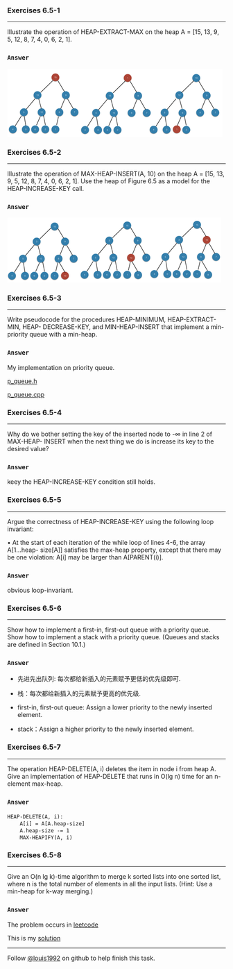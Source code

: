 ### Exercises 6.5-1
***
Illustrate the operation of HEAP-EXTRACT-MAX on the heap A = [15, 13, 9, 5, 12, 8, 7, 4, 0, 6, 2, 1].



### `Answer`
![](./repo/s5/1.png)


### Exercises 6.5-2
***
Illustrate the operation of MAX-HEAP-INSERT(A, 10) on the heap A = [15, 13, 9, 5, 12, 8,
7, 4, 0, 6, 2, 1]. Use the heap of Figure 6.5 as a model for the HEAP-INCREASE-KEY call.


### `Answer`
![](./repo/s5/2.png)

### Exercises 6.5-3
***
Write pseudocode for the procedures HEAP-MINIMUM, HEAP-EXTRACT-MIN, HEAP- DECREASE-KEY, and MIN-HEAP-INSERT that implement a min-priority queue with a min-heap.

### `Answer`
My implementation on priority queue.

[p_queue.h](./p_queue.h)

[p_queue.cpp](./p_queue.cpp)


### Exercises 6.5-4
***
Why do we bother setting the key of the inserted node to -∞ in line 2 of MAX-HEAP- INSERT when the next thing we do is increase its key to the desired value?

### `Answer`
keey the HEAP-INCREASE-KEY condition still holds.

### Exercises 6.5-5
***
Argue the correctness of HEAP-INCREASE-KEY using the following loop invariant:

• At the start of each iteration of the while loop of lines 4-6, the array A[1...heap- size[A]] satisfies the max-heap property, except that there may be one violation: A[i] may be larger than A[PARENT(i)].

### `Answer`
obvious loop-invariant.

### Exercises 6.5-6
***
Show how to implement a first-in, first-out queue with a priority queue. Show how to
implement a stack with a priority queue. (Queues and stacks are defined in Section 10.1.)

### `Answer`

* 先进先出队列: 每次都给新插入的元素赋予更低的优先级即可.
* 栈：每次都给新插入的元素赋予更高的优先级.

* first-in, first-out queue: Assign a lower priority to the newly inserted element.
* stack：Assign a higher priority to the newly inserted element.

### Exercises 6.5-7
***
The operation HEAP-DELETE(A, i) deletes the item in node i from heap A. Give an
implementation of HEAP-DELETE that runs in O(lg n) time for an n-element max-heap.

### `Answer`

	HEAP-DELETE(A, i):
  		A[i] = A[A.heap-size]
  		A.heap-size -= 1
  		MAX-HEAPIFY(A, i)
  		
### Exercises 6.5-8
***
Give an O(n lg k)-time algorithm to merge k sorted lists into one sorted list, where n is the
total number of elements in all the input lists. (Hint: Use a min-heap for k-way merging.)

### `Answer`
The problem occurs in [leetcode](https://leetcode.com/problems/merge-k-sorted-lists/)

This is my [solution](https://github.com/gzc/leetcode/blob/master/cpp/021-030/Merge%20k%20Sorted%20Lists%20.cpp)


***
Follow [@louis1992](https://github.com/gzc) on github to help finish this task.

